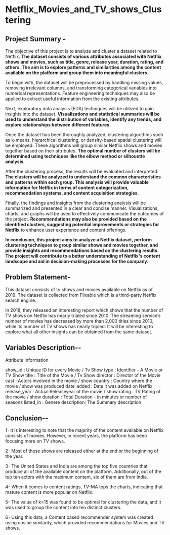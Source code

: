 # Netflix_Movies_and_TV_shows_Clustering

## Project Summary -


The objective of this project is to analyze and cluster a dataset related to Netflix. **The dataset consists of various attributes associated with Netflix shows and movies, such as title, genre, release year, duration, rating, and others. The aim is to explore patterns and similarities among the content available on the platform and group them into meaningful clusters**.

To begin with, the dataset will be preprocessed by handling missing values, removing irrelevant columns, and transforming categorical variables into numerical representations. Feature engineering techniques may also be applied to extract useful information from the existing attributes.

Next, exploratory data analysis (EDA) techniques will be utilized to gain insights into the dataset. **Visualizations and statistical summaries will be used to understand the distribution of variables, identify any trends, and explore relationships between different features**.

Once the dataset has been thoroughly analyzed, clustering algorithms such as k-means, hierarchical clustering, or density-based spatial clustering will be employed. These algorithms will group similar Netflix shows and movies together based on their attributes. **The optimal number of clusters will be determined using techniques like the elbow method or silhouette analysis.**

After the clustering process, the results will be evaluated and interpreted. **The clusters will be analyzed to understand the common characteristics and patterns within each group. This analysis will provide valuable information for Netflix in terms of content categorization, recommendation systems, and content acquisition strategies**.

Finally, the findings and insights from the clustering analysis will be summarized and presented in a clear and concise manner. Visualizations, charts, and graphs will be used to effectively communicate the outcomes of the project. **Recommendations may also be provided based on the identified clusters, suggesting potential improvements or strategies for Netflix** to enhance user experience and content offerings.

**In conclusion, this project aims to analyze a Netflix dataset, perform clustering techniques to group similar shows and movies together, and provide insights and recommendations based on the clustering results. The project will contribute to a better understanding of Netflix's content landscape and aid in decision-making processes for the company**.

## Problem Statement-
This dataset consists of tv shows and movies available on Netflix as of 2019. The dataset is collected from Flixable which is a third-party Netflix search engine.

In 2018, they released an interesting report which shows that the number of TV shows on Netflix has nearly tripled since 2010. The streaming service’s number of movies has decreased by more than 2,000 titles since 2010, while its number of TV shows has nearly tripled. It will be interesting to explore what all other insights can be obtained from the same dataset.

## Variables Description--
Attribute Information

show_id : Unique ID for every Movie / Tv Show
type : Identifier - A Movie or TV Show
title : Title of the Movie / Tv Show
director : Director of the Movie
cast : Actors involved in the movie / show
country : Country where the movie / show was produced
date_added : Date it was added on Netflix
release_year : Actual Releaseyear of the movie / show
rating : TV Rating of the movie / show
duration : Total Duration - in minutes or number of seasons
listed_in : Genere
description: The Summary description

## Conclusion--

1- It is interesting to note that the majority of the content available on Netflix consists of movies. However, in recent years, the platform has been focusing more on TV shows.

2- Most of these shows are released either at the end or the beginning of the year.

3- The United States and India are among the top five countries that produce all of the available content on the platform. Additionally, out of the top ten actors with the maximum content, six of them are from India.

4- When it comes to content ratings, TV-MA tops the charts, indicating that mature content is more popular on Netflix.

5- The value of k=15 was found to be optimal for clustering the data, and it was used to group the content into ten distinct clusters.

6- Using this data, a Content based recommender system was created using cosine similarity, which provided recommendations for Movies and TV shows.
